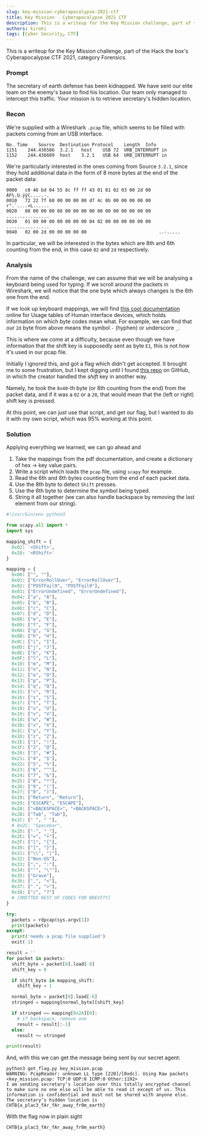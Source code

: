 ```yaml
---
slug: key-mission-cyberapocalypse-2021-ctf
title: Key Mission - Cyberapocalypse 2021 CTF
description: This is a writeup for the Key Mission challenge, part of the Hack the box's Cyberapocalypse CTF 2021, category Forensics.
authors: kiroki
tags: [Cyber Security, CTF]
---
```


This is a writeup for the Key Mission challenge, part of the Hack the box's Cyberapocalypse CTF 2021, category Forensics.

### Prompt

The secretary of earth defense has been kidnapped. We have sent our elite team on the enemy's base to find his location. Our team only managed to intercept this traffic. Your mission is to retrieve secretary's hidden location.

<!-- truncate -->

### Recon

We're supplied with a Wireshark `.pcap` file, which seems to be filled with packets coming from an USB interface.

```
No.	Time	Source	Destination	Protocol	Length	Info
1151	244.436586	3.2.1	host	USB	72	URB_INTERRUPT in
1152	244.436609	host	3.2.1	USB	64	URB_INTERRUPT in
```

We're particularly interested in the ones coming from Source `3.2.1`, since they hold additional data in the form of 8 more bytes at the end of the packet data:

```
0000   c0 46 bd 04 55 8c ff ff 43 01 81 02 03 00 2d 00   ÀF½.U.ÿÿC.....-.
0010   72 22 7f 60 00 00 00 00 d7 4c 0b 00 00 00 00 00   r".`....×L......
0020   08 00 00 00 08 00 00 00 00 00 00 00 00 00 00 00   ................
0030   01 00 00 00 00 00 00 00 04 02 00 00 00 00 00 00   ................
0040   02 00 2d 00 00 00 00 00                           ..-.....
```

In particular, we will be interested in the bytes which are 8th and 6th counting from the end, in this case `02` and `2d` respectively.

### Analysis

From the name of the challenge, we can assume that we will be analysing a keyboard being used for typing. If we scroll around the packets in Wireshark, we will notice that the one byte which always changes is the 6th one from the end.

If we look up keyboard mappings, we will find [this cool documentation](https://www.usb.org/sites/default/files/documents/hut1_12v2.pdf) online for Usage tables of Human interface devices, which holds information on which byte codes mean what. For example, we can find that our `2d` byte from above means the symbol `-` (hyphen) or underscore `_`.

This is where we come at a difficulty, because even though we have information that the shift key is supposedly sent as byte `E1`, this is not how it's used in our pcap file.

Initially I ignored this, and got a flag which didn't get accepted. It brought me to some frustration, but I kept digging until I found [this repo](https://github.com/TeamRocketIst/ctf-usb-keyboard-parser) on GitHub, in which the creator handled the _shift_ key in another way.

Namely, he took the `0x40`-th byte (or 8th counting from the end) from the packet data, and if it was a `02` or a `20`, that would mean that the (left or right) shift key is pressed.

At this point, we can just use that script, and get our flag, but I wanted to do it with my own script, which was 95% working at this point.

### Solution

Applying everything we learned, we can go ahead and

1. Take the mappings from the pdf documentation, and create a dictionary of hex -> key value pairs.
2. Write a script which loads the `pcap` file, using `scapy` for example.
3. Read the 6th and 8th bytes counting from the end of each packet data.
4. Use the 8th byte to detect `Shift` presses.
5. Use the 6th byte to determine the symbol being typed.
6. String it all together (we can also handle backspace by removing the last element from our string).

```python
#!/usr/bin/env python3

from scapy.all import *
import sys

mapping_shift = {
  0x02: '<Shift>',
  0x20: '<RShift>'
}

mapping = {
  0x00: ["", ""],
  0x01: ["ErrorRollOver", "ErrorRollOver"],
  0x02: ["POSTFail9", "POSTFail9"],
  0x03: ["ErrorUndefined", "ErrorUndefined"],
  0x04: ["a", "A"],
  0x05: ["b", "B"],
  0x06: ["c", "C"],
  0x07: ["d", "D"],
  0x08: ["e", "E"],
  0x09: ["f", "F"],
  0x0A: ["g", "G"],
  0x0B: ["h", "H"],
  0x0C: ["i", "I"],
  0x0D: ["j", "J"],
  0x0E: ["k", "K"],
  0x0F: ["l", "L"],
  0x10: ["m", "M"],
  0x11: ["n", "N"],
  0x12: ["o", "O"],
  0x13: ["p", "P"],
  0x14: ["q", "Q"],
  0x15: ["r", "R"],
  0x16: ["s", "S"],
  0x17: ["t", "T"],
  0x18: ["u", "U"],
  0x19: ["v", "V"],
  0x1A: ["w", "W"],
  0x1B: ["x", "X"],
  0x1C: ["y", "Y"],
  0x1D: ["z", "Z"],
  0x1E: ["1", "!"],
  0x1F: ["2", "@"],
  0x20: ["3", "#"],
  0x21: ["4", "$"],
  0x22: ["5", "%"],
  0x23: ["6", "^"],
  0x24: ["7", "&"],
  0x25: ["8", "*"],
  0x26: ["9", "("],
  0x27: ["0", ")"],
  0x28: ["Return", "Return"],
  0x29: ["ESCAPE", "ESCAPE"],
  0x2A: ["<BACKSPACE>", "<BACKSPACE>"],
  0x2B: ["Tab", "Tab"],
  0x2C: [" ", " "],
  # 0x2C: "Spacebar",
  0x2D: ["-", "_"],
  0x2E: ["=", "+"],
  0x2F: ["[", "{"],
  0x30: ["]", "}"],
  0x31: ["\\", "|"],
  0x32: ["Non-US"],
  0x33: [";", ":"],
  0x34: ["‘", "\""],
  0x35: ["Grave"],
  0x36: [",", "<"],
  0x37: [".", ">"],
  0x38: ["/", "?"]
  # [OMITTED REST OF CODES FOR BREVITY]
}

try:
  packets = rdpcap(sys.argv[1])
  print(packets)
except:
  print('needs a pcap file supplied')
  exit(-1)

result = ''
for packet in packets:
  shift_byte = packet[0].load[-8]
  shift_key = 0

  if shift_byte in mapping_shift:
    shift_key = 1

  normal_byte = packet[0].load[-6]
  stringed = mapping[normal_byte][shift_key]

  if stringed == mapping[0x2A][0]:
    # if backspace, remove one
    result = result[:-1]
  else:
    result += stringed

print(result)
```

And, with this we can get the message being sent by our secret agent:

```
python3 get_flag.py key_mission.pcap 
WARNING: PcapReader: unknown LL type [220]/[0xdc]. Using Raw packets
<key_mission.pcap: TCP:0 UDP:0 ICMP:0 Other:1192>
I am sending secretary‘s location over this totally encrypted channel to make sure no one else will be able to read it except of us. This information is confidential and must not be shared with anyone else. The secretary‘s hidden location is CHTB{a_plac3_fAr_fAr_away_fr0m_earth}
```

With the flag now in plain sight

```
CHTB{a_plac3_fAr_fAr_away_fr0m_earth}
```